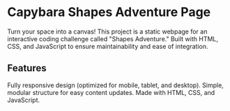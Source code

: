 # Capybara Shapes Adventure Page

Turn your space into a canvas! This project is a static webpage for an interactive coding challenge called "Shapes Adventure." Built with  HTML, CSS, and JavaScript to ensure maintainability and ease of integration.

## Features

Fully responsive design (optimized for mobile, tablet, and desktop).
Simple, modular structure for easy content updates.
Made with HTML, CSS, and JavaScript.